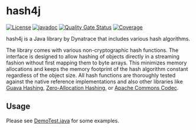 # hash4j

[![License](https://img.shields.io/badge/License-Apache%202.0-blue.svg)](https://opensource.org/licenses/Apache-2.0)
[![javadoc](https://javadoc.io/badge2/com.dynatrace.hash4j/hash4j/javadoc.svg)](https://javadoc.io/doc/com.dynatrace.hash4j/hash4j)
[![Quality Gate Status](https://sonarcloud.io/api/project_badges/measure?project=dynatrace-oss_hash4j&metric=alert_status)](https://sonarcloud.io/summary/new_code?id=dynatrace-oss_hash4j)
[![Coverage](https://sonarcloud.io/api/project_badges/measure?project=dynatrace-oss_hash4j&metric=coverage)](https://sonarcloud.io/summary/new_code?id=dynatrace-oss_hash4j)

hash4j is a Java library by Dynatrace that includes various hash algorithms.

The library comes with various non-cryptographic hash functions. The interface is designed to allow hashing of objects directly in a streaming fashion without first mapping them to byte arrays. This minimizes memory allocations and keeps the memory footprint of the hash algorithm constant regardless of the object size. All hash functions are thoroughly tested against the native reference implementations and also other libraries like [Guava Hashing](https://javadoc.io/doc/com.google.guava/guava/latest/com/google/common/hash/package-summary.html), [Zero-Allocation Hashing](https://github.com/OpenHFT/Zero-Allocation-Hashing), or [Apache Commons Codec](https://commons.apache.org/proper/commons-codec/apidocs/index.html).

## Usage
Please see [DemoTest.java](https://github.com/dynatrace-oss/hash4j/blob/main/src/test/java/com/dynatrace/hash4j/hashing/DemoTest.java) for some examples.
